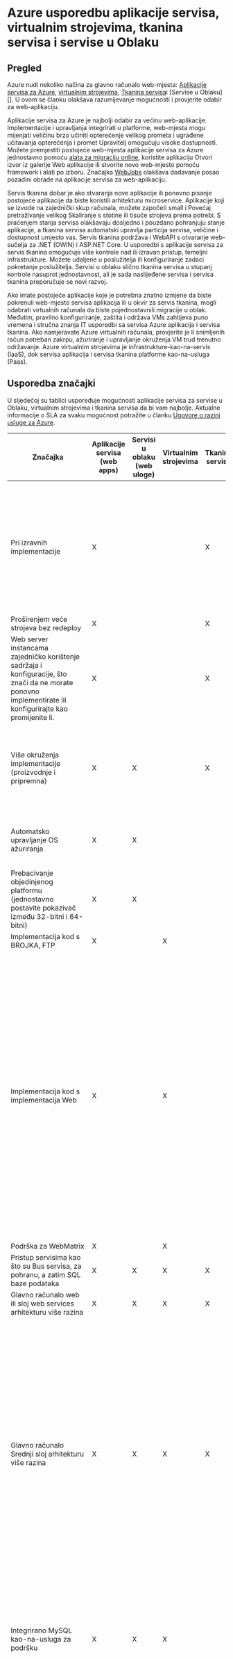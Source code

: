 <properties
    pageTitle="Azure usporedbu aplikacije servisa, virtualnim strojevima, tkanina servisa i servise u Oblaku | Microsoft Azure"
    description="Saznajte kako odabrati između aplikacije servisa za Azure, virtualnim strojevima, tkanina servisa i servise u Oblaku za hostiranje web-aplikacije."
    services="app-service\web, virtual-machines, cloud-services"
    documentationCenter=""
    authors="tdykstra"
    manager="wpickett"
    editor="jimbe"/>

<tags
    ms.service="app-service-web"
    ms.workload="web"
    ms.tgt_pltfrm="na"
    ms.devlang="na"
    ms.topic="article"
    ms.date="07/07/2016"
    ms.author="tdykstra"/>

# <a name="azure-app-service-virtual-machines-service-fabric-and-cloud-services-comparison"></a>Azure usporedbu aplikacije servisa, virtualnim strojevima, tkanina servisa i servise u Oblaku

## <a name="overview"></a>Pregled

Azure nudi nekoliko načina za glavno računalo web-mjesta: [Aplikacije servisa za Azure][], [virtualnim strojevima][], [Tkanina servisa][]i [Servise u Oblaku][]. U ovom se članku olakšava razumijevanje mogućnosti i provjerite odabir za web-aplikaciju.

Aplikacije servisa za Azure je najbolji odabir za većinu web-aplikacije. Implementacije i upravljanja integrirati u platforme, web-mjesta mogu mijenjati veličinu brzo učiniti opterećenje velikog prometa i ugrađene učitavanja opterećenja i promet Upravitelj omogućuju visoke dostupnosti. Možete premjestiti postojeće web-mjesta aplikacije servisa za Azure jednostavno pomoću [alata za migraciju online](https://www.migratetoazure.net/), koristite aplikaciju Otvori izvor iz galerije Web aplikacije ili stvorite novo web-mjesto pomoću framework i alati po izboru. Značajka [WebJobs][] olakšava dodavanje posao pozadini obrade na aplikacije servisa za web-aplikaciju.

Servis tkanina dobar je ako stvaranja nove aplikacije ili ponovno pisanje postojeće aplikacije da biste koristili arhitekturu microservice. Aplikacije koji se izvode na zajednički skup računala, možete započeti small i Povećaj pretraživanje velikog Skaliranje s stotine ili tisuće strojeva prema potrebi. S praćenjem stanja servisa olakšavaju dosljedno i pouzdano pohranjuju stanje aplikacije, a tkanina servisa automatski upravlja particija servisa, veličine i dostupnost umjesto vas.  Servis tkanina podržava i WebAPI s otvaranje web-sučelja za .NET (OWIN) i ASP.NET Core.  U usporedbi s aplikacije servisa za servis tkanina omogućuje više kontrole nad ili izravan pristup, temeljni infrastrukture. Možete udaljene u poslužitelja ili konfiguriranje zadaci pokretanje poslužitelja. Servisi u oblaku slično tkanina servisa u stupanj kontrole nasuprot jednostavnost, ali je sada naslijeđene servisa i servisa tkanina preporučuje se novi razvoj.

Ako imate postojeće aplikacije koje je potrebna znatno izmjene da biste pokrenuli web-mjesto servisa aplikacija ili u okvir za servis tkanina, mogli odabrati virtualnih računala da biste pojednostavnili migracije u oblak. Međutim, pravilno konfiguriranje, zaštita i održava VMs zahtijeva puno vremena i stručna znanja IT usporedbi sa servisa Azure aplikacija i servisa tkanina. Ako namjeravate Azure virtualnih računala, provjerite je li snimljenih račun potreban zakrpu, ažuriranje i upravljanje okruženja VM trud trenutno održavanje. Azure virtualnim strojevima je infrastrukture-kao-na-servis (IaaS), dok servisa aplikacija i servisa tkanina platforme kao-na-usluga (Paas). 

## <a name="features"></a>Usporedba značajki

U sljedećoj su tablici uspoređuje mogućnosti aplikacije servisa za servise u Oblaku, virtualnim strojevima i tkanina servisa da bi vam najbolje. Aktualne informacije o SLA za svaku mogućnost potražite u članku [Ugovore o razini usluge za Azure](/support/legal/sla/).

Značajka|Aplikacije servisa (web apps)|Servisi u oblaku (web uloge)|Virtualnim strojevima|Tkanina servisa|Bilješke
---|---|---|---|---|---
Pri izravnih implementacije|X|||X|Implementacija programa ili ažuriranje aplikacija na servis u Oblaku ili stvaranja VM, najmanje; traje nekoliko minuta Implementacija aplikacije na web-aplikacijama traje sekundi.
Proširenjem veće strojeva bez redeploy|X|||X|
Web server instancama zajedničko korištenje sadržaja i konfiguracije, što znači da ne morate ponovno implementirate ili konfigurirajte kao promijenite li.|X|||X|
Više okruženja implementacije (proizvodnje i pripremna)|X|X||X|Servis tkanina omogućuje vam da bi više okruženja za aplikacije ili za implementaciju različite verzije sustava vaše aplikacije po usporednu.
Automatsko upravljanje OS ažuriranja|X|X|||Automatska ažuriranja OS u planu su za buduće tkanina servisa izdanja.
Prebacivanje objedinjenog platformu (jednostavno postavite pokazivač između 32-bitni i 64-bitni)|X|X|||
Implementacija kod s BROJKA, FTP|X||X||
Implementacija kod s implementacija Web|X||X||Servisi u oblaku podržava korištenje implementacija implementacija ažuriranja uloga pojedinačne instance Web. Međutim, ne možete koristiti za početnog uvođenja uloge, a imate ako koristite implementacija Web za ažuriranje zasebno implementirati za svaku instancu uloge. Više instanci su potrebna lozinka zadovoljavate SLA servisa oblaka za radnog okruženja.
Podrška za WebMatrix|X||X||
Pristup servisima kao što su Bus servisa, za pohranu, a zatim SQL baze podataka|X|X|X|X|
Glavno računalo web ili sloj web services arhitekturu više razina|X|X|X|X|
Glavno računalo Srednji sloj arhitekturu više razina|X|X|X|X|Aplikacije servisa za web-aplikacije možete jednostavno hostirati Srednji sloj REST API-JA, a značajku [WebJobs](http://go.microsoft.com/fwlink/?linkid=390226) možete hostirati pozadine poslove. WebJobs možete pokrenuti u vlastito web-mjesto da biste postigli neovisno skalabilnost za u sloju. Značajke [aplikacije API](../app-service-api/app-service-api-apps-why-best-platform.md) pretpregleda nudi dodatnim značajkama za OSTALE usluge hostiranja.
Integrirano MySQL kao-na-usluga za podršku|X|X|X||Servisi u oblaku možete integrirati MySQL kao-na-usluga putem ClearDB-ponuda, ali ne u sklopu tijeka rada za Azure Portal.
Podrška za klasični ASP.NET ASP, Node.js, PHP, Python|X|X|X|X|Servis tkanina podržava stvaranje web-sučelja pomoću [platforme ASP.NET 5](../service-fabric/service-fabric-add-a-web-frontend.md) , ili možete implementirati bilo koju vrstu aplikacije (Node.js, jezika Java itd.) kao [Gost izvršne datoteke](../service-fabric/service-fabric-deploy-existing-app.md).
Promjena veličine izgleda više instanci bez redeploy|X|X|X|X|Virtualnih računala mogu mijenjati veličinu odgovor na više instanci, ali servise ih moraju biti napisani učiniti skaliranje-izlaz. Morate konfigurirati opterećenja usmjeravanje zahtjeva preko strojeva pa Stvori grupu afinitet da biste spriječili istodobno ponovnog pokretanja sve instanci zbog održavanja ili hardvera.
Podrška za SSL|X|X|X|X|Aplikacije servisa za web-aplikacijama SSL za prilagođenih naziva domena podržano je samo za osnovne i standardne način. Informacije o korištenju SSL s web-aplikacije, potražite u članku [Konfiguriranje SSL certifikata na web-mjesta Azure](../app-service-web/web-sites-configure-ssl-certificate.md).
Integracija s programom Visual Studio|X|X|X|X|
Daljinsko uklanjanje programskih pogrešaka|X|X|X||
Implementacija kod s TFS|X|X|X|X|
Mrežni odvajanja s [Azure virtualne mreže](/services/virtual-network/)|X|X|X|X|Vidi također [Integracija virtualne mreže Azure web-mjesta](/blog/2014/09/15/azure-websites-virtual-network-integration/)
Podrška za [Azure Upravitelj promet](/services/traffic-manager/)|X|X|X|X|
Nadzor integrirani krajnje točke|X|X|X||
Daljinski pristup radne površine na poslužitelje||X|X|X|
Sve prilagođene MSI instalacije||X|X|X|Servis tkanina omogućuje vam da hostirati bilo koje izvršne datoteke kao [Gost izvršne datoteke](../service-fabric/service-fabric-deploy-existing-app.md) ili bilo koju aplikaciju možete instalirati na na VMs.
Mogućnost za definiranje/izvršavanje zadataka pokretanja||X|X|X|
Možete poslušati ETW događaja||X|X|X|

## <a name="scenarios"></a>Scenariji i preporuke

Evo nekih uobičajenih scenarija aplikacije s preporuke kao koje Azure možda najprikladnije za svaku web-mjesta mogućnost.

- [Je li nužno web-sučelja s pozadinskom obrada i baza podataka pozadine da biste pokrenuli poslovnim aplikacijama integriran s na lokalnu instancu resursi.](#onprem)
- [Pouzdan način za hostiranje web-mjesto tvrtke koji se mijenja veličinu dobro je potrebna i ponuda globalni dosegne.](#corp)
- [Imam aplikaciju sustavu IIS6 sustavom Windows Server 2003.](#iis6)
- [Ja sam vlasnik small business i potrebna mi je jeftini način hostira Moje web-mjesto, ali s budućeg rasta na umu.](#smallbusiness)
- [Ja sam weba ili grafički dizajner i želim dizajniranje i stvaranje web-mjesta za moj korisnike.](#designer)
- [Tijekom migracije aplikacijom sučelja web-mjesto Moje više razina u oblak](#multitier)
- [Moje aplikacije ovisi o visoko prilagođenih Windows ili Linux okruženja, a koje želite premjestiti u oblak.](#custom)
- [Moja web-mjesta koristi Otvori izvor softver i želim hostirati u Azure.](#oss)
- [Imam redak tvrtke aplikacije koje su potrebne za povezivanje s korporacijskom mrežom.](#lob)
- [Želim hostirati REST API-JA ili web-servisa za mobilne klijente.](#mobile)


### <a id="onprem"></a>Je li nužno web-sučelja s pozadinskom obrada i baza podataka pozadine da biste pokrenuli poslovnim aplikacijama integriran s na lokalnu instancu resursi.

Aplikacije servisa za Azure je odličan rješenje za složene poslovnim aplikacijama. Omogućuje vam razvoj aplikacija koje se automatski skaliranje na platformi za Balansirani opterećenja, su zaštićene sa servisom Active Directory i povezivanje s lokalnim resurse. Čini upravljanje tim aplikacijama jednostavno kroz svjetskim portal i API- a omogućuje vam da bi se dobio uvid u kako korisnici koriste ih pomoću alata za uvid aplikacije. Značajka [Webjobs][] omogućuje pokretanje pozadinski procesi i zadatke kao što su dio web razina, prilikom povezivanja hibridnog i VNET značajki olakšavaju se ponovno povezati s lokalnog resursa. Aplikacije servisa za Azure pruža tri 9 SLA za web-aplikacije i omogućuje vam da:

* Pokretanje aplikacije pouzdano na platformi oblaka koja se sama automatskog popravka, automatski zakrpa.
* Promjena veličine automatski preko globalna mreža podatkovnim centrima.
* Sigurnosno kopiranje i vraćanje za oporavak Izrada.
* Biti ISO, SOC2 i PCI usklađen.
* Integracija sa servisom Active Directory

### <a id="corp"></a>Pouzdan način za hostiranje web-mjesto tvrtke koji se mijenja veličinu dobro je potrebna i dosegne ponuda za globalnu.

Aplikacije servisa za Azure je odličan rješenje za hostiranje web-mjesta tvrtke. Omogućuje web-aplikacije za promjenu veličine brzo i jednostavno da bi odgovarao zahtjev preko globalna mreža podatkovnim centrima. Nudi lokalne razgovor, odstupanje kvara i upravljanje Inteligentna promet. Sve na platformi koje nudi alate za upravljanje svjetskim omogućujući vam da bi se dobio uvid u stanja web-mjesta i web-mjesta promet brzo i jednostavno. Aplikacije servisa za Azure pruža tri 9 SLA za web-aplikacije i omogućuje vam da:

* Pokrenite web-mjestima sustava pouzdano na platformi oblaka koja se sama automatskog popravka, automatski zakrpa.
* Promjena veličine automatski preko globalna mreža podatkovnim centrima.
* Sigurnosno kopiranje i vraćanje za oporavak Izrada.
* Upravljanje zapisnicima i promet pomoću alata za integriranu.
* Biti ISO, SOC2 i PCI usklađen.
* Integracija sa servisom Active Directory

### <a id="iis6"></a>Imam aplikaciju sustavu IIS6 sustavom Windows Server 2003.

Aplikacije servisa za Azure olakšava izbjegavanje troškove infrastrukture vezane uz migriranje starije sustavu IIS6 aplikacije. Microsoft je stvorio [Alati za migraciju jednostavno je za korištenje i migracije detaljne upute](https://www.movemetowebsites.net/) koje vam omogućuje da Provjeri kompatibilnost i definirati sve promjene koje je potrebno izvršiti. Integracija s programom Visual Studio, TFS i uobičajenih alata a CMS olakšava za implementaciju aplikacije u sustavu IIS6 izravno s oblakom. Kada implementiran, portalu Azur nudi robusne upravljanje alata koji omogućuju vam da biste skalirali prema dolje da biste upravljali troškove i do natjecanjima potražnje prema potrebi. Pomoću alata za migraciju možete učiniti sljedeće:

* Brzo i jednostavno migrirati naslijeđene web-aplikacije Windows Server 2003 u oblak.
* Odabrati da biste napustili vaše priložene SQL baze podataka na lokaciji radi stvaranja hibridnog aplikacije.
* Automatsko premještanje baze podataka sustava SQL uz naslijeđene aplikacije.

### <a id="smallbusiness"></a>Ja sam vlasnik small business i potrebna mi je jeftini način hostira Moje web-mjesto, ali s budućeg rasta na umu.

Aplikacije servisa za Azure je odličan rješenje za taj scenarij jer možete ga počnete koristiti besplatno i dodavati još mogućnosti, kada su vam potrebne. Svaku aplikaciju besplatne web dolazi s domenom nudi Azure (*your_company*. azurewebsites.net), i platforme sadrži integrirani implementacije i upravljanja alate, kao i u galeriju aplikacija koje olakšavaju početak rada. Postoji mnogo drugih servisa i mogućnosti skaliranja koje omogućuju poslovanja s povećanom korisnika zahtjev web-mjesto. Pomoću aplikacije servisa Azure, možete učiniti sljedeće:

- Počinju besplatne sloju, a zatim proširenja prema potrebi.
- Pomoću galerije aplikacije da biste brzo postavili popularnih web-aplikacije, kao što su WordPress.
- Dodatna servisa Azure i značajki u aplikaciji po potrebi dodajte.
- Sigurne web aplikacije s HTTPS.

### <a id="designer"></a>Ja sam weba ili grafički dizajner i želim dizajniranje i stvaranje web-mjesta Moje klijentima

Razvojni inženjeri i dizajneri, aplikacije servisa za Azure jednostavno integrira s raznim okviri i alati, uključuje implementacije podršku za brojka i FTP i nudi čvrsto Integracija s alatima i servise kao što su Visual Studio i baze podataka SQL. Sa servisom za aplikaciju, možete učiniti sljedeće:

- Pomoću alata za naredbenog retka za [automatizirane zadatke][scripting].
- Rad s Popularni jezika kao što su [.net][dotnet], [PHP][], [Node.js][nodejs], a [Python][].
- Odaberite tri različite skaliranja razine skaliranja prema gore da biste kapaciteta vrlo visoka.
- Integracija s drugih servisa Azure, kao što su [Baze podataka SQL][sqldatabase], [Servis Bus] [ servicebus] i [prostora za pohranu][]ili partnera ponude iz [Trgovine Azure][azurestore], kao što su MySQL i MongoDB.
- Integrirati s alatima kao što su Visual Studio, brojka, WebMatrix, WebDeploy, TFS i FTP.

### <a id="multitier"></a>Tijekom migracije aplikacijom sučelja web-mjesto Moje više razina u oblak

Ako koristite više razina aplikacija, kao što je web-poslužitelju koji se povezuje s bazom podataka aplikacije servisa za Azure je dobro mogućnost koja nudi čvrsto Integracija s bazom podataka SQL Azure. I koristite značajku WebJobs radi pozadinski procesi.

Odaberite servis tkanina za jednu ili više razine ako trebate više kontrole nad okruženju poslužitelja, kao što je mogućnost udaljene u vašem poslužitelju ili konfigurirajte Zadaci poslužitelja pri pokretanju.

Ako želite da biste koristili sliku računala ili pokrenuti poslužiteljski softver ili servise koje ne možete konfigurirati na tkanina servisa, odaberite virtualnim strojevima za jedan ili više vaše razine.

### <a id="custom"></a>Moje aplikacije ovisi o visoko prilagođenih Windows ili Linux okruženja, a koje želite premjestiti u oblak.

Ako aplikacija zahtijeva složene instalacije i konfiguracije softvera i operacijski sustav, virtualnim strojevima vjerojatno je najbolje rješenje. S virtualnim računalima, možete učiniti sljedeće:

- Pomoću galerije virtualnog računala da biste započeli s operacijskim sustavom, kao što je Windows ili Linux, a zatim ga prilagoditi za preduvjeti za aplikaciju.
- Stvoriti i prenijeti sliku prilagođene postojećeg lokalnog poslužitelja pokrenuti virtualnog računala u Azure.

### <a id="oss"></a>Moja web-mjesta koristi Otvori izvor softver i želim hostirati servisu Azure

Ako vaš framework Otvori izvor podržana za aplikacije servisa, jezika i okviri potrebne za svoju aplikaciju konfigurirane umjesto vas automatski. Aplikacije servisa omogućuje:

- Korištenje mnoge popularne Otvori izvor jezika, kao što su [.NET][dotnet], [PHP][], [Node.js][nodejs], a [Python][].
- Postavljanje WordPress, Drupal, Umbraco, DNN i mnoge druge aplikacije drugih proizvođača web.
- Migracija postojeće aplikacije ili stvorite novi iz galerije aplikacije.

Ako vaš Otvori izvor framework nije podržana na aplikacije servisa, možete je pokrenuti u jednoj aplikaciji sustava u drugi Azure web-mjesta mogućnosti. S virtualnim strojevima instalirate i konfigurirate softver na računalu slika, što može biti Windows ili Linux.

### <a id="lob"></a>Imam redak tvrtke aplikacije koje su potrebne za povezivanje s korporacijskom mrežom

Ako želite stvoriti aplikaciju redak tvrtke, web-mjesta, morat izravan pristup servisima ili podatke na mreži tvrtke. Ovo je moguće aplikacije servisa, tkanina servisa i virtualnih računala pomoću [servisa Azure virtualne mreže](/services/virtual-network/). Servis za aplikaciju možete koristiti [značajke za integraciju VNET](https://azure.microsoft.com/blog/2014/09/15/azure-websites-virtual-network-integration/), koji omogućuje Azure aplikacije da biste pokrenuli kao da su na mreži tvrtke.

### <a id="mobile"></a>Želim hostirati REST API-JA ili web-servisa za mobilne klijente

HTTP-poštu web-servisi omogućuju podržava razna klijenata, uključujući mobilne klijente. Okviri kao što su ASP.NET Web API integrirati s Visual Studio koja olakšava stvaranje i korištenje OSTALE servise.  Ove usluge ponudit će se s na krajnjoj točki web tako da je moguće koristiti bilo koji web-mjesta postupak na Azure za podržavaju taj scenarij. Međutim, aplikacije servisa za je odličan izbor za hostiranje REST API-ji. Sa servisom za aplikaciju, možete učiniti sljedeće:

- Brzo stvaranje [aplikacije za mobilne uređaje](../app-service-mobile/app-service-mobile-value-prop.md) ili [API aplikacije](../app-service-api/app-service-api-apps-why-best-platform.md) za hostiranje HTTP web-servisa na jedan od globalno raspodijeljeno podatkovnim centrima Azure korisnika.
- Migracija postojeće usluge ni stvarati nove.
- Postizanje SLA dostupnost s jednokratan ili promijeni odgovor na više računala namjenski.
- Koristite objavljenu web-mjesta za pružanje REST API-ji za sve klijente HTTP, uključujući mobilne klijente.

> [AZURE.NOTE]
> Ako želite započeti s aplikacije servisa za Azure prije registracije za račun, idite na <a href="https://trywebsites.azurewebsites.net/">https://trywebsites.azurewebsites.net</a>, gdje možete odmah stvorite short-lived starter aplikaciju u aplikacije servisa za Azure besplatno. Nema kreditnom karticom obavezna, bez preuzete obveze.

## <a id="nextsteps"></a>Daljnji koraci

Dodatne informacije o tri web-hostinga mogućnosti potražite u članku [Uvod u Azure](../fundamentals-introduction-to-azure.md).

Da biste započeli odgovarajuće mogućnosti odaberite aplikacije, potražite u sljedećim resursima:

* [Aplikacije servisa za Azure](/documentation/services/app-service/)
* [Servisi u Oblaku za Azure](/documentation/services/cloud-services/)
* [Azure virtualnim strojevima](/documentation/services/virtual-machines/)
* [Tkanina servisa](/documentation/services/service-fabric)

<!-- URL List -->

[Aplikacije servisa za Azure]: /services/app-service/
[Servisi u oblaku]: http://go.microsoft.com/fwlink/?LinkId=306052
[Virtualnim strojevima]: http://go.microsoft.com/fwlink/?LinkID=306053
[Tkanina servisa]: /services/service-fabric
[ClearDB]: http://www.cleardb.com/
[WebJobs]: http://go.microsoft.com/fwlink/?linkid=390226&clcid=0x409
[Configuring an SSL certificate for an Azure Website]: http://www.windowsazure.com/develop/net/common-tasks/enable-ssl-web-site/
[azurestore]: http://www.windowsazure.com/gallery/store/
[scripting]: http://www.windowsazure.com/documentation/scripts/?services=web-sites
[dotnet]: http://www.windowsazure.com/develop/net/
[nodejs]: http://www.windowsazure.com/develop/nodejs/
[PHP]: http://www.windowsazure.com/develop/php/
[Python]: http://www.windowsazure.com/develop/python/
[servicebus]: http://www.windowsazure.com/documentation/services/service-bus/
[sqldatabase]: http://www.windowsazure.com/documentation/services/sql-database/
[Prostor za pohranu]: http://www.windowsazure.com/documentation/services/storage/

<!-- IMG List -->

[ChoicesDiagram]: ./media/choose-web-site-cloud-service-vm/Websites_CloudServices_VMs_3.png
